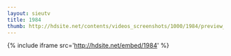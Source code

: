 ```yaml
---
layout: sieutv
title: 1984
thumb: http://hdsite.net/contents/videos_screenshots/1000/1984/preview_360p.mp4.jpg
---
```

{% include iframe src='http://hdsite.net/embed/1984' %}
 

